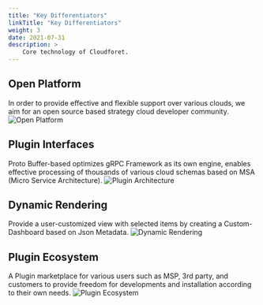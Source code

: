 ```yaml
---
title: "Key Differentiators"
linkTitle: "Key Differentiators"
weight: 3
date: 2021-07-31
description: >
    Core technology of Cloudforet.
---
```


## Open Platform
In order to provide effective and flexible support over various clouds, we aim for an open source based strategy cloud developer community.
![Open Platform](/docs/concepts/img/2020-07-31-3.18.54.png)

## Plugin Interfaces
Proto Buffer-based optimizes gRPC Framework as its own engine, enables effective processing of thousands of various cloud schemas based on MSA \(Micro Service Architecture\).
![Plugin Architecture](/docs/concepts/img/2020-07-31-3.23.50.png)

## Dynamic Rendering
Provide a user-customized view with selected items by creating a Custom-Dashboard based on Json Metadata.
![Dynamic Rendering](/docs/concepts/img/2020-07-31-3.25.39.png)

## Plugin Ecosystem
A Plugin marketplace for various users such as MSP, 3rd party, and customers to provide freedom for developments and installation according to their own needs.
![Plugin Ecosystem](/docs/concepts/img/2020-07-31-3.29.34.png)
